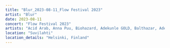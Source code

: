 ```yaml
---
title: "Blur_2023-08-11_Flow Festival 2023"
artist: "Blur"
date: 2023-08-11
concert: "Flow Festival 2023"
artists: "Acid Arab, Anna Puu, Biohazard, Adekunle GOLD, Balthazar, Adé, Amyl and the Sniffers, Alias, Agar Agar, Arlo Parks, Self Esteem, Paul Weller, Alvvays, Airbourne, Alice Glass, The Selecter, Black Sherif, Blur, Aurora, Jockstrap, alt-J, Alex G, Baby Keem, Steve Davis, Ayra Starr, slowthai, 070 Shake, Ary, Alissic"
location: "Suvilahti"
location_details: "Helsinki, Finland"
---
```

